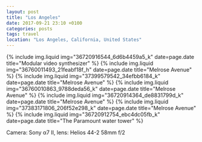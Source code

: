 ```yaml
---
layout: post
title: "Los Angeles"
date: 2017-09-21 23:10 +0100
categories: posts
tags: travel
location: "Los Angeles, California, United States"
---
```


{% include img.liquid img="36720916544_6d6b4459a5_k" date=page.date title="Modular video synthesizer" %}
{% include img.liquid img="36760011493_21feabf18f_h" date=page.date title="Melrose Avenue" %}
{% include img.liquid img="37399579542_34efbb6184_k" date=page.date title="Melrose Avenue" %}
{% include img.liquid img="36760010863_9788deda56_k" date=page.date title="Melrose Avenue" %}
{% include img.liquid img="36720914364_de8831799d_k" date=page.date title="Melrose Avenue" %}
{% include img.liquid img="37383171806_206f52e298_k" date=page.date title="Melrose Avenue" %}
{% include img.liquid img="36720912754_ebc4dc05fb_k" date=page.date title="The Paramount water tower" %}

Camera: Sony α7 II, lens: Helios 44-2 58mm f/2

